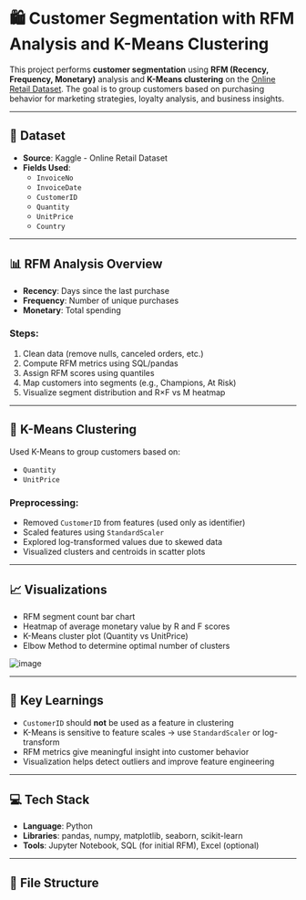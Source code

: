 # 🛍️ Customer Segmentation with RFM Analysis and K-Means Clustering

This project performs **customer segmentation** using **RFM (Recency, Frequency, Monetary)** analysis and **K-Means clustering** on the [Online Retail Dataset](https://www.kaggle.com/datasets/vijayuv/onlineretail). The goal is to group customers based on purchasing behavior for marketing strategies, loyalty analysis, and business insights.

---

## 📁 Dataset

- **Source**: Kaggle - Online Retail Dataset
- **Fields Used**:
  - `InvoiceNo`
  - `InvoiceDate`
  - `CustomerID`
  - `Quantity`
  - `UnitPrice`
  - `Country`

---

## 📊 RFM Analysis Overview

- **Recency**: Days since the last purchase
- **Frequency**: Number of unique purchases
- **Monetary**: Total spending

### Steps:
1. Clean data (remove nulls, canceled orders, etc.)
2. Compute RFM metrics using SQL/pandas
3. Assign RFM scores using quantiles
4. Map customers into segments (e.g., Champions, At Risk)
5. Visualize segment distribution and R×F vs M heatmap

---

## 🤖 K-Means Clustering

Used K-Means to group customers based on:
- `Quantity`
- `UnitPrice`

### Preprocessing:
- Removed `CustomerID` from features (used only as identifier)
- Scaled features using `StandardScaler`
- Explored log-transformed values due to skewed data
- Visualized clusters and centroids in scatter plots

---

## 📈 Visualizations

- RFM segment count bar chart
- Heatmap of average monetary value by R and F scores
- K-Means cluster plot (Quantity vs UnitPrice)
- Elbow Method to determine optimal number of clusters

![image](https://github.com/user-attachments/assets/139dfaba-1fe1-454c-91d2-c370935ad02c)

---

## 🧠 Key Learnings

- `CustomerID` should **not** be used as a feature in clustering
- K-Means is sensitive to feature scales → use `StandardScaler` or log-transform
- RFM metrics give meaningful insight into customer behavior
- Visualization helps detect outliers and improve feature engineering

---

## 💻 Tech Stack

- **Language**: Python
- **Libraries**: pandas, numpy, matplotlib, seaborn, scikit-learn
- **Tools**: Jupyter Notebook, SQL (for initial RFM), Excel (optional)

---

## 📂 File Structure

